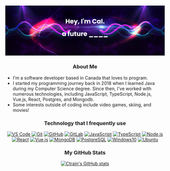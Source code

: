[![Header](https://github.com/Ctrain16/Ctrain16/blob/main/bannernew.png?raw=true)](https://github.com/Ctrain16)

<h3 align="center">About Me</h3>

- I'm a software developer based in Canada that loves to program.
- I started my programming journey back in 2018 when I learned Java during my Computer Science degree. Since then, I've worked with numerous technologies, including JavaScript, TypeScript, Node.js, Vue.js, React, Postgres, and Mongodb.
- Some interests outside of coding include video games, skiing, and movies!

<div align="center">
  
  <h3>Technology that I frequently use</h3>

[![VS Code](https://img.shields.io/badge/-VSCode-%23007ACC?style=square&logo=Visual-studio-code)](https://code.visualstudio.com/)
[![Git](https://img.shields.io/badge/-Git-%23F05032?style=square&logo=git&logoColor=%23ffffff)](https://git-scm.com/)
[![GitHub](https://img.shields.io/badge/GitHub-100000?style=square&logo=github&logoColor=white)](https://github.com)
[![GitLab](https://img.shields.io/badge/GitLab-330F63?style=square&logo=gitlab&logoColor=white)](https://gitlab.com)
[![JavaScript](https://img.shields.io/badge/JavaScript-F7DF1E?style=square&logo=javascript&logoColor=black)](https://www.javascript.com/)
[![TypeScript](https://img.shields.io/badge/TypeScript-007ACC?style=square&logo=typescript&logoColor=white)](https://www.typescriptlang.org/)
[![Node.js](https://img.shields.io/badge/Node.js-43853D?style=square&logo=node.js&logoColor=white)](https://nodejs.org/en/)
[![React](https://img.shields.io/badge/React-20232A?style=square&logo=react&logoColor=61DAF)](https://reactjs.org/)
[![Vue.js](https://img.shields.io/badge/Vue.js-35495E?style=square&logo=vue.js&logoColor=4FC08D)](https://vuejs.org/)
[![MongoDB](https://img.shields.io/badge/MongoDB-4EA94B?style=square&logo=mongodb&logoColor=white)](https://www.mongodb.com/)
[![PostgreSQL](https://img.shields.io/badge/PostgreSQL-316192?style=square&logo=postgresql&logoColor=white)](https://www.postgresql.org/)
[![Windows10](https://img.shields.io/badge/Windows-0078D6?style=square&logo=windows&logoColor=white)](https://www.microsoft.com/en-ca/windows)
[![Ubuntu](https://img.shields.io/badge/Ubuntu-E95420?style=square&logo=ubuntu&logoColor=white)](https://ubuntu.com/)  
</div>

<div align="center">

  <h3>My GitHub Stats</h3>
  
  [![Ctrain's GitHub stats](https://github-readme-stats.vercel.app/api?username=ctrain16&show_icons=true&theme=radical&hide_border=true)](https://github.com/anuraghazra/github-readme-stats)
</div>


[twitter]: https://twitter.com/CalTrainor
[discord]: https://discordapp.com/users/327627829221261312/
[upei]: https://www.upei.ca/
[vscode]: https://code.visualstudio.com/
